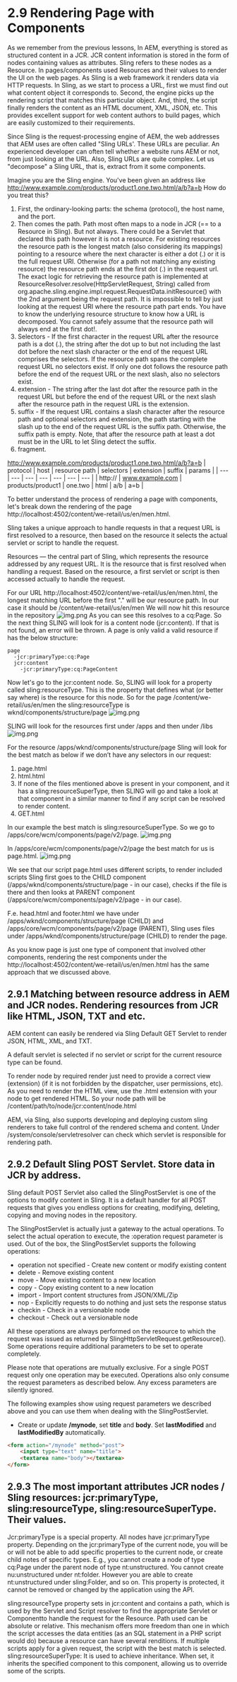 # 2.9 Rendering Page with Components

As we remember from the previous lessons, In AEM, everything is stored as structured content in a JCR.  JCR content information is stored in the form of nodes containing values as attributes.  Sling refers to these nodes as a Resource. In pages/components used Resources and their values to render the UI on the web pages.
As Sling is a web framework it renders data via HTTP requests. In Sling, as we start to process a URL, first we must find out what content object it corresponds to. Second, the engine picks up the rendering script that matches this particular object. And, third, the script finally renders the content as an HTML document, XML, JSON, etc. This provides excellent support for web content authors to build pages, which are easily customized to their requirements.

Since Sling is the request-processing engine of AEM, the web addresses that AEM uses are often called "Sling URLs'. These URLs are peculiar.  An experienced developer can often tell whether a website runs AEM or not, from just looking at the URL.
Also, Sling URLs are quite complex.
Let us "decompose" a Sling URL, that is,  extract from it some components.

Imagine you are the Sling engine. You've been given an address like http://www.example.com/products/product1.one.two.html/a/b?a=b
How do you treat this?
1. First, the ordinary-looking parts: the schema (protocol), the host name, and the port.
2. Then comes the path. Path most often maps to a node in JCR (== to a Resource in Sling). But not always. There could be a Servlet that declared this path however it is not a resource. For existing resources the resource path is the longest match (also considering its mappings) pointing to a resource where the next character is either a dot (.) or it is the full request URI. Otherwise (for a path not matching any existing resource) the resource path ends at the first dot (.) in the request url. The exact logic for retrieving the resource path is implemented at ResourceResolver.resolve(HttpServletRequest, String) called from org.apache.sling.engine.impl.request.RequestData.initResource() with the 2nd argument being the request path. It is impossible to tell by just looking at the request URI where the resource path part ends. You have to know the underlying resource structure to know how a URL is decomposed. You cannot safely assume that the resource path will always end at the first dot!.
3. Selectors - If the first character in the request URL after the resource path is a dot (.), the string after the dot up to but not including the last dot before the next slash character or the end of the request URL comprises the selectors. If the resource path spans the complete request URL no selectors exist. If only one dot follows the resource path before the end of the request URL or the next slash, also no selectors exist.
4. extension - The string after the last dot after the resource path in the request URL but before the end of the request URL or the next slash after the resource path in the request URL is the extension.
5. suffix - If the request URL contains a slash character after the resource path and optional selectors and extension, the path starting with the slash up to the end of the request URL is the suffix path. Otherwise, the suffix path is empty. Note, that after the resource path at least a dot must be in the URL to let Sling detect the suffix.
6. fragment.

http://www.example.com/products/product1.one.two.html/a/b?a=b
| protocol | host | resource path | selectors | extension | suffix | params |
| --- | --- | --- | --- | --- | --- | --- |
| http:// | www.example.com | products/product1 | one.two | html | a/b | a=b |

To better understand the process of rendering a page with components, let's break down the rendering of the page http://localhost:4502/content/we-retail/us/en/men.html.

Sling takes a unique approach to handle requests in that a request URL is first resolved to a resource, then based on the resource it selects the actual servlet or script to handle the request.

Resources — the central part of Sling, which represents the resource addressed by any request URL. It is the resource that is first resolved when handling a request. Based on the resource, a first servlet or script is then accessed actually to handle the request.

For our URL http://localhost:4502/content/we-retail/us/en/men.html, the longest matching URL before the first "." will be our resource path. In our case it should be /content/we-retail/us/en/men We will now hit this resource in the repository
![img.png](img/we-retail.png)
As you can see this resolves to a cq:Page. So the next thing SLING will look for is a content node (jcr:content). If that is not found, an error will be thrown. A page is only valid a valid resource if has the below structure:

```text
page
  -jcr:primaryType:cq:Page
  jcr:content
    -jcr:primaryType:cq:PageContent
```

Now let's go to the jcr:content node. So, SLING will look for a property called sling:resourceType. This is the property that defines what (or better say where) is the resource for this node. So for the page /content/we-retail/us/en/men  the sling:resourceType is wknd/components/structure/page
![img.png](img/we-retail-jcrcontent.png)

SLING will look for the resources first under /apps and then under /libs
![img.png](img/we-retail-page.png)

For the resource /apps/wknd/components/structure/page  Sling will look for the best match as below if we don’t have any selectors in our request:
1. page.html
2. html.html
3. If none of the files mentioned above is present in your component, and it has a sling:resourceSuperType, then SLING will go and take a look at that component in a similar manner to find if any script can be resolved to render content.
4. GET.html

In our example the best match is sling:resourceSuperType. So we go to /apps/core/wcm/components/page/v2/page.
![img.png](img/we-retail-page-super.png)

In /apps/core/wcm/components/page/v2/page the best match for us is page.html.
![img.png](img/page-html.png)

We see that our script page.html uses different scripts, to render included scripts Sling first goes to the CHILD component (/apps/wknd/components/structure/page - in our case), checks if the file is there and then looks at PARENT component (/apps/core/wcm/components/page/v2/page - in our case). 

F.e. head.html and footer.html we have under /apps/wknd/components/structure/page (CHILD) and /apps/core/wcm/components/page/v2/page (PARENT), Sling uses files under /apps/wknd/components/structure/page (CHILD) to render the page.

As you know page is just one type of component that involved other components, rendering the rest components under the http://localhost:4502/content/we-retail/us/en/men.html has the same approach that we discussed above.

## 2.9.1 Matching between resource address in AEM and JCR nodes. Rendering resources from JCR like HTML, JSON, TXT and etc.

AEM content can easily be rendered via Sling Default GET Servlet to render JSON, HTML, XML, and TXT.

A default servlet is selected if no servlet or script for the current resource type can be found.

To render node by required render just need to provide a correct view (extension) (if it is not forbidden by the dispatcher, user permissions, etc). As you need to render the HTML view, use the .html extension with your node to get rendered HTML. So your node path will be /content/path/to/node/jcr:content/node.html

AEM, via Sling, also supports developing and deploying custom sling renderers to take full control of the rendered schema and content.
Under /system/console/servletresolver can check which servlet is responsible for rendering path.

## 2.9.2 Default Sling POST Servlet. Store data in JCR by address.

Sling default POST Servlet also called the SlingPostServlet is one of the options to modify content in Sling. It is a default handler for all POST requests that gives you endless options for creating, modifying, deleting, copying and moving nodes in the repository.

The SlingPostServlet is actually just a gateway to the actual operations. To select the actual operation to execute, the :operation request parameter is used. Out of the box, the SlingPostServlet supports the following operations:
- operation not specified - Create new content or modify existing content
- delete - Remove existing content
- move - Move existing content to a new location
- copy - Copy existing content to a new location
- import - Import content structures from JSON/XML/Zip
- nop - Explicitly requests to do nothing and just sets the response status
- checkin - Check in a versionable node
- checkout - Check out a versionable node

All these operations are always performed on the resource to which the request was issued as returned by SlingHttpServletRequest.getResource(). Some operations require additional parameters to be set to operate completely.

Please note that operations are mutually exclusive. For a single POST request only one operation may be executed. Operations also only consume the request parameters as described below. Any excess parameters are silently ignored.

The following examples show using request parameters we described above and you can use them when dealing with the SlingPostServlet.

- Create or update **/mynode**, set **title** and **body**. Set **lastModified** and **lastModifiedBy** automatically.
```html
<form action="/mynode" method="post">
    <input type="text" name="title">
    <textarea name="body"></textarea>
</form>
```

## 2.9.3 The most important attributes JCR nodes / Sling resources: jcr:primaryType, sling:resourceType, sling:resourceSuperType. Their values.

Jcr:primaryType is a special property. All nodes have jcr:primaryType property. Depending on the jcr:primaryType of the current node, you will be or will not be able to add specific properties to the current node, or create child notes of specific types. E.g., you cannot create a node of type cq:Page under the parent node of type nt:unstructured. You cannot create nu:unstructured under nt:folder. However you are able to create nt:unstructured under sling:Folder, and so on. This property is protected, it cannot be removed or changed by the application using the API.

sling:resourceType property sets in jcr:content and contains a path, which is used by the Servlet and Script resolver to find the appropriate Servlet or Componentto handle the request for the Resource. Path used can be absolute or relative. This mechanism offers more freedom than one in which the script accesses the data entities (as an SQL statement in a PHP script would do) because a resource can have several renditions. If multiple scripts apply for a given request, the script with the best match is selected.
sling:resourceSuperType: It is used to achieve inheritance. When set, it inherits the specified component to this component, allowing us to override some of the scripts.

